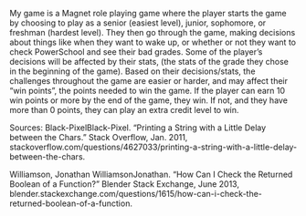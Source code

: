 My game is a Magnet role playing game where the player starts the game by choosing to play as a senior (easiest level), junior, sophomore, or freshman (hardest level). They then go through the game, making decisions about things like when they want to wake up, or whether or not they want to check PowerSchool and see their bad grades. Some of the player’s decisions will be affected by their stats, (the stats of the grade they chose in the beginning of the game). Based on their decisions/stats, the challenges throughout the game are easier or harder, and may affect their “win points”, the points needed to win the game. If the player can earn 10 win points or more by the end of the game, they win. If not, and they have more than 0 points, they can play an extra credit level to win.  


Sources:
Black-PixelBlack-Pixel. “Printing a String with a Little Delay between the Chars.” Stack Overflow, Jan. 2011,   stackoverflow.com/questions/4627033/printing-a-string-with-a-little-delay-between-the-chars.

Williamson, Jonathan WilliamsonJonathan. “How Can I Check the Returned Boolean of a Function?” Blender Stack Exchange, June 2013, blender.stackexchange.com/questions/1615/how-can-i-check-the-returned-boolean-of-a-function.
